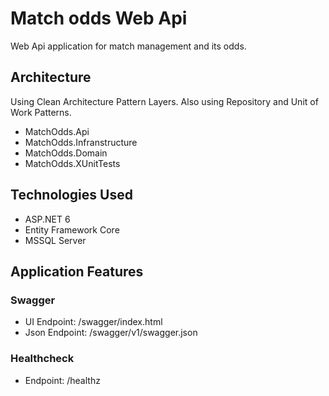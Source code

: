 # Match odds Web Api

Web Api application for match management and its odds.

## Architecture 

Using Clean Architecture Pattern Layers.
Also using Repository and Unit of Work Patterns.


- MatchOdds.Api
- MatchOdds.Infranstructure
- MatchOdds.Domain
- MatchOdds.XUnitTests

## Technologies Used

- ASP.NET 6
- Entity Framework Core
- MSSQL Server

## Application Features

### Swagger

- UI Endpoint: /swagger/index.html
- Json Endpoint: /swagger/v1/swagger.json

### Healthcheck

- Endpoint: /healthz

